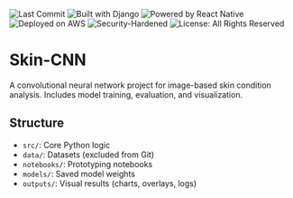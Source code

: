 ![Last Commit](https://img.shields.io/github/last-commit/BrownTD/fundu-app)
![Built with Django](https://img.shields.io/badge/backend-Django-blue)
![Powered by React Native](https://img.shields.io/badge/frontend-React%20Native-orange)
![Deployed on AWS](https://img.shields.io/badge/deployment-AWS-232f3e)
![Security-Hardened](https://img.shields.io/badge/security-Fail2Ban%20%2B%20UFW-brightgreen)
![License: All Rights Reserved](https://img.shields.io/badge/license-All%20Rights%20Reserved-red)
# Skin-CNN
A convolutional neural network project for image-based skin condition analysis. Includes model training, evaluation, and visualization.

## Structure
- `src/`: Core Python logic
- `data/`: Datasets (excluded from Git)
- `notebooks/`: Prototyping notebooks
- `models/`: Saved model weights
- `outputs/`: Visual results (charts, overlays, logs)
